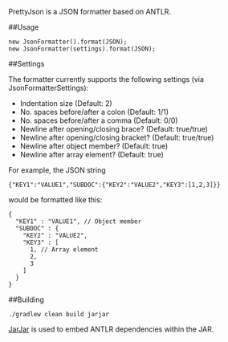PrettyJson is a JSON formatter based on ANTLR.

##Usage

    new JsonFormatter().format(JSON);
    new JsonFormatter(settings).format(JSON);

##Settings

The formatter currently supports the following settings (via JsonFormatterSettings):

* Indentation size (Default: 2)
* No. spaces before/after a colon (Default: 1/1) 
* No. spaces before/after a comma (Default: 0/0)
* Newline after opening/closing brace? (Default: true/true)
* Newline after opening/closing bracket? (Default: true/true)
* Newline after object member? (Default: true)
* Newline after array element? (Default: true)

For example, the JSON string   

    {"KEY1":"VALUE1","SUBDOC":{"KEY2":"VALUE2","KEY3":[1,2,3]}}
    
would be formatted like this:
    
    {
      "KEY1" : "VALUE1", // Object member
      "SUBDOC" : {
        "KEY2" : "VALUE2",
        "KEY3" : [
          1, // Array element
          2,
          3
        ]
      }
    }

##Building

    ./gradlew clean build jarjar

[JarJar][1] is used to embed ANTLR dependencies within the JAR.

[1]: http://code.google.com/p/jarjar/
